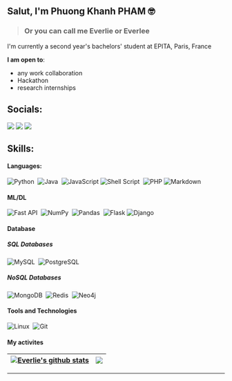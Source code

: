 
## Salut, I'm Phuong Khanh PHAM 🤓
> ### Or you can call me Everlie or Everlee

I'm currently a second year's bachelors' student at EPITA, Paris, France

 **I am open to**:

- any work collaboration
- Hackathon
- research internships


## Socials:
<p align = "center">

[<img src ="https://img.shields.io/badge/website-%23.svg?&style=for-the-badge&logo=www&logoColor=white%22&color=purple">](#)
[<img src="https://img.shields.io/badge/linkedin-%2312100E.svg?&style=for-the-badge&logo=linkedin&logoColor=white&color=blue" />](https://www.linkedin.com/in/phuong-khanh-pham-36166a2b5/)
[<img src="https://img.shields.io/badge/gmail-%23D14836.svg?&style=for-the-badge&logo=gmail&logoColor=white" />](mailto:everliepham2101@gmail.com)

</p>


## Skills:

#### Languages:

![Python](https://img.shields.io/badge/Python-3776AB?style=for-the-badge&logo=python&logoColor=white)&nbsp;
![Java](https://img.shields.io/badge/Java-ED8B00?style=for-the-badge&logo=java&logoColor=white)&nbsp;
![JavaScript](https://img.shields.io/badge/JavaScript-F7DF1E?style=for-the-badge&logo=javascript&logoColor=black)
![Shell Script](https://img.shields.io/badge/Shell_Script-121011?style=for-the-badge&logo=gnu-bash&logoColor=white)&nbsp;
![PHP](https://img.shields.io/badge/PHP-777BB4?style=for-the-badge&logo=php&logoColor=white)
![Markdown](https://img.shields.io/badge/markdown-%23000000.svg?style=for-the-badge&logo=markdown&logoColor=white)


#### ML/DL

![Fast API](https://img.shields.io/badge/FastAPI-005571?style=for-the-badge&logo=fastapi)&nbsp;
![NumPy](https://img.shields.io/badge/numpy-%23013243.svg?style=for-the-badge&logo=numpy&logoColor=white)&nbsp;
![Pandas](https://img.shields.io/badge/pandas-%23150458.svg?style=for-the-badge&logo=pandas&logoColor=white)&nbsp;
![Flask](https://img.shields.io/badge/Flask-000000?style=for-the-badge&logo=flask&logoColor=white)
![Django](https://img.shields.io/badge/Django-092E20?style=for-the-badge&logo=django&logoColor=white)


#### Database
##### SQL Databases

![MySQL](https://img.shields.io/badge/MySQL-00000F?style=for-the-badge&logo=mysql&logoColor=blue)&nbsp;
![PostgreSQL](https://img.shields.io/badge/PostgreSQL-316192?style=for-the-badge&logo=postgresql&logoColor=white)

##### NoSQL Databases

![MongoDB](https://img.shields.io/badge/MongoDB-47A248?style=for-the-badge&logo=mongodb&logoColor=green)&nbsp;
![Redis](https://img.shields.io/badge/Redis-DC382D?style=for-the-badge&logo=redis&logoColor=purple)&nbsp;
![Neo4j](https://img.shields.io/badge/Neo4j-008CC1?style=for-the-badge&logo=neo4j&logoColor=red)


#### Tools and Technologies

![Linux](https://img.shields.io/badge/Linux-FCC624?style=for-the-badge&logo=linux&logoColor=black)&nbsp;
![Git](https://img.shields.io/badge/GIT-E44C30?style=for-the-badge&logo=git&logoColor=white)&nbsp;

#### My activites


| <a href="https://github.com/everleepham/github-readme-stats"><img align="center" src="https://github-readme-stats.vercel.app/api?username=everleepham&show_icons=true&include_all_commits=true&theme=transparent&hide_border=true&cache_seconds=30" alt="Everlie's github stats" /></a> | <a href="https://github.com/everleepham/github-readme-stats"><img align="center" src="https://github-readme-stats.vercel.app/api/top-langs/?username=everleepham&layout=compact&theme=transparent&hide_border=true&cache_seconds=30" /></a> |
| ------------- | ------------- |

---

